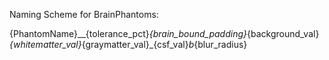 Naming Scheme for BrainPhantoms:

{PhantomName}__{tolerance_pct}_{brain_bound_padding}_{background_val}_{whitematter_val}_{graymatter_val}_{csf_val}_b_{blur_radius}